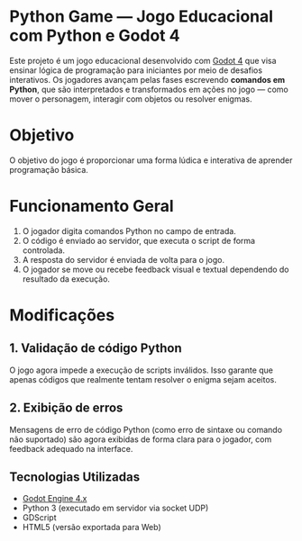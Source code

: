 # Python Game — Jogo Educacional com Python e Godot 4

Este projeto é um jogo educacional desenvolvido com [Godot 4](https://godotengine.org/) que visa ensinar lógica de programação para iniciantes por meio de desafios interativos. Os jogadores avançam pelas fases escrevendo **comandos em Python**, que são interpretados e transformados em ações no jogo — como mover o personagem, interagir com objetos ou resolver enigmas.


# Objetivo

O objetivo do jogo é proporcionar uma forma lúdica e interativa de aprender programação básica.


# Funcionamento Geral

1. O jogador digita comandos Python no campo de entrada.
2. O código é enviado ao servidor, que executa o script de forma controlada.
3. A resposta do servidor é enviada de volta para o jogo.
4. O jogador se move ou recebe feedback visual e textual dependendo do resultado da execução.


# Modificações

## 1. Validação de código Python  
O jogo agora impede a execução de scripts inválidos. Isso garante que apenas códigos que realmente tentam resolver o enigma sejam aceitos.

## 2. Exibição de erros  
Mensagens de erro de código Python (como erro de sintaxe ou comando não suportado) são agora exibidas de forma clara para o jogador, com feedback adequado na interface.


## Tecnologias Utilizadas

- [Godot Engine 4.x](https://godotengine.org/)
- Python 3 (executado em servidor via socket UDP)
- GDScript
- HTML5 (versão exportada para Web)
